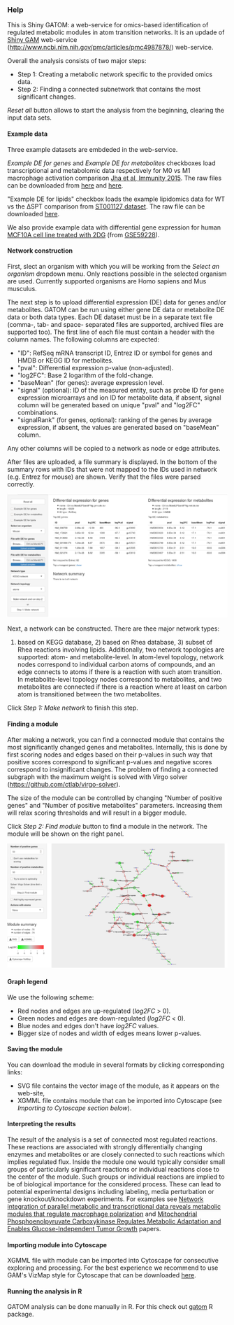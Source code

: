 ### Help

This is Shiny GATOM:
a web-service for omics-based identification of regulated metabolic modules in atom transition networks. It is an updade of
[Shiny GAM](https://artyomovlab.wustl.edu/shiny/gam/) web-service (http://www.ncbi.nlm.nih.gov/pmc/articles/pmc4987878/) web-service.

Overall the analysis consists of two major steps:

* Step 1: Creating a metabolic network specific to the provided omics data.
* Step 2: Finding a connected subnetwork that contains the most significant changes.

*Reset all* button allows to start the analysis from the beginning, clearing the input data sets.


#### Example data

Three example datasets are embdeded in the web-service.

*Example DE for genes* and  *Example DE for metabolites* checkboxes load
transcriptional and metabolomic data respectively for M0 vs M1 macrophage activation comparison [Jha et al, Immunity 2015](http://dx.doi.org/10.1016/j.immuni.2015.02.005).
The raw files can be downloaded from [here](https://artyomovlab.wustl.edu/publications/supp_materials/GAM/Ctrl.vs.MandLPSandIFNg.gene.de.tsv) and [here](https://artyomovlab.wustl.edu/publications/supp_materials/GAM/Ctrl.vs.MandLPSandIFNg.met.de.tsv).

"Example DE for lipids" checkbox loads the example lipidomics data for WT vs the ΔSPT
comparison from [ST001127 dataset](https://www.metabolomicsworkbench.org/data/DRCCMetadata.php?Mode=Study&StudyID=ST001127). The raw file can be downloaded [here](https://artyomovlab.wustl.edu/publications/supp_materials/GATOM/ST27.lip.de.tsv).

We also provide example data with differential gene expression for human [MCF10A cell line treated with 2DG](https://artyomovlab.wustl.edu/publications/supp_materials/GAM/MCF10A.Ctrl.vs.2DG.gene.de.tsv)
(from [GSE59228](http://www.ncbi.nlm.nih.gov/geo/query/acc.cgi?acc=GSE59228)).


#### Network construction

First, slect an organism with which you will be working from the *Select an organism*
dropdown menu. Only reactions possible in the selected organism are used.
Currently supported organisms are Homo sapiens and Mus musculus.

The next step is to upload differential expression (DE) data
for genes and/or metabolites. GATOM can be run using
either gene DE data or metabolite DE data or both data types. Each DE dataset
must be in a separate text file (comma-, tab- and space- separated files are
supported, archived files are supported too). The first line of each file must
contain a header with the column names. The following columns are expected:

* "ID": RefSeq mRNA transcript ID, Entrez ID or symbol for genes
  and HMDB or KEGG ID for metbolites.
* "pval": Differential expression p-value (non-adjusted).
* "log2FC": Base 2 logarithm of the fold-change.
* "baseMean" (for genes): average expression level.
* "signal" (optional): ID of the measured entity, such as probe ID for gene expression microarrays and ion ID for metabolite data, if absent, signal column will be generated
based on unique "pval" and "log2FC" combinations.
* "signalRank" (for genes, optional): ranking of the genes by average expression, if absent, the values are generated based on "baseMean" column.

Any other columns will be copied to
a network as node or edge attributes.

After files are uploaded, a file summary is displayed. In the bottom of the summary rows
with IDs that were not mapped to the IDs used in network (e.g. Entrez for mouse) are shown. Verify that the files were parsed correctly.

![Summary of the example data](www/img/data_summary.png)

Next, a network can be constructed. There are thee major network types:
1) based on KEGG database, 2) based on Rhea database, 3) subset of Rhea reactions involving lipids. Additionally, two network topologies are supported: atom- and metabolite-level.
In atom-level topology, network nodes correspond to individual carbon atoms of compounds,
and an edge connects to atoms if there is a reaction with such atom transition.
In metabolite-level topology nodes correspond to metabolites, and two metabolites
are connected if there is a reaction where at least on carbon atom is transitioned between
the two metabolites.

Click *Step 1: Make network* to finish this step.

#### Finding a module

After making a network, you can find a connected module that contains the most
significantly changed genes and metabolites. Internally, this is done by first
scoring nodes and edges based on their p-values in such way that positive scores
correspond to significant p-values and negative scores correspond to
insignificant changes. The problem of finding a connected subgraph with
the maximum weight is solved with Virgo solver (https://github.com/ctlab/virgo-solver).

The size of the module can be controlled by changing "Number of positive genes" and "Number of positive metabolites" parameters. Increasing them will relax scoring thresholds and
will result in a bigger module.

Click *Step 2: Find module* button to find a module in the network. The module will
be shown on the right panel.

![Example of a module](www/img/module.png)

#### Graph legend

We use the following scheme:

* Red nodes and edges are up-regulated (*log2FC* > 0).
* Green nodes and edges are down-regulated (*log2FC* < 0).
* Blue nodes and edges don't have *log2FC* values.
* Bigger size of nodes and width of edges means lower p-values.


#### Saving the module

You can download the module in several formats by clicking corresponding links:
* SVG file contains the vector image of the module, as it appears on the web-site,
* XGMML file contains module that can be imported into Cytoscape (see *Importing to Cytoscape section below*).

#### Interpreting the results

The result of the analysis is a set of connected most regulated reactions. These reactions
are associated with strongly differentially changing enzymes and metabolites or
are closely connected to such reactions which implies regulated flux.
Inside the module one would typically consider small groups of particularly
significant reactions or individual reactions close
to the center of the module. Such groups or individual reactions are implied
to be of biological importance for the considered process.
These can lead to potential experimental designs including labeling,
media perturbation or gene knockout/knockdown experiments. For examples
see [Network integration of parallel metabolic and transcriptional data reveals metabolic modules that regulate macrophage polarization](http://www.ncbi.nlm.nih.gov/pubmed/25786174)
and [Mitochondrial Phosphoenolpyruvate Carboxykinase Regulates Metabolic Adaptation and Enables Glucose-Independent Tumor Growth](http://www.ncbi.nlm.nih.gov/pubmed/26474064)
papers.

#### Importing module into Cytoscape

XGMML file with module can be imported into Cytoscape for consecutive exploring
and processing. For the best experience we recommend to use GAM's
VizMap style for Cytoscape that can be downloaded
[here](https://artyomovlab.wustl.edu/publications/supp_materials/GAM/GAM_VizMap.xml).

#### Running the analysis in R

GATOM analysis can be done manually in R. For this check out [gatom](https://github.com/ctlab/gatom/) R package.



